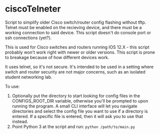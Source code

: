 # ciscoTelneter
Script to simplify older Cisco switch/router config flashing without tftp. Telnet must be enabled on the recieving device, and there must be a working connection to said device. This script doesn't do console port or ssh connections (yet?).

This is used for Cisco switches and routers running IOS 12.X - this script probably won't work right with newer or older versions. This script is prone to breakage because of how different devices work.

It uses telnet, so it's not secure. It's intended to be used in a setting where switch and router security are not major concerns, such as an isolated student networking lab.  

To use: 

1. Optionally put the directory to start looking for config files in the CONFIGS_ROOT_DIR variable, otherwise you'll be prompted to upon running the program. A small CLI interface will let you navigate directories and select the config file you want to use if a directory is entered. If a specific file is entered, then it will ask you to use that instead.
2. Point Python 3 at the script and run: `python /path/to/main.py`
